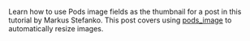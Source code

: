 <script>
{
    "title": "Use Pods Image Field As Thumbnail",
    "excerpt": "Learn how to use Pods image fields as the thumbnail for a post in this tutorial by Markus Stefanko. This post covers using <a href='http://pods.io/docs/code/field-functions/pods-image/' target='_blank'>pods_image</a> to automatically resize images.",
    "author": "mastef",
    "link": "http://blog.stefanxo.com/2013/08/display-thumbnails-with-pods/",
    "termSlugs": {
        "tutorial_type": [
            "advanced"
        ]
    },
    "customFields": [
    {"key":"_yoast_wpseo_title", "value": "Use Pods Image Field As Thumbnail - Pods Framework"},
    {"key":"_yoast_wpseo_metadesc", "value": "Learn how to use Pods image fields as the thumbnail for a post in your WordPress site."}
    ]
}
</script>
Learn how to use Pods image fields as the thumbnail for a post in this tutorial by Markus Stefanko. This post covers using <a href="http://pods.io/docs/code/field-functions/pods-image/" target="_blank">pods_image</a> to automatically resize images.
